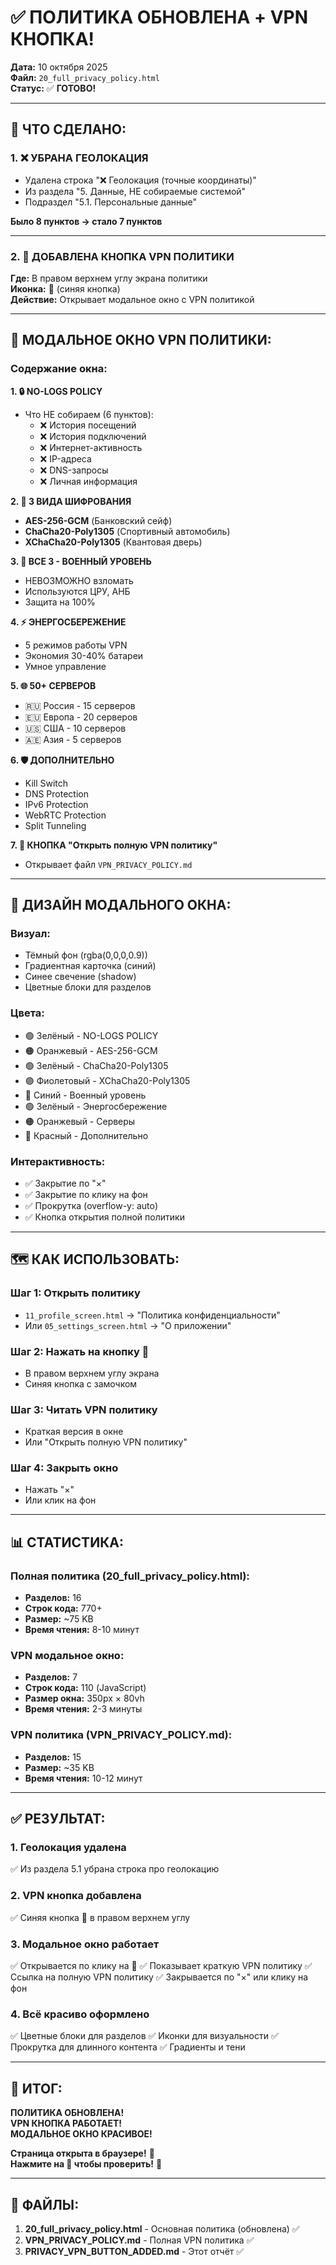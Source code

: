 # ✅ ПОЛИТИКА ОБНОВЛЕНА + VPN КНОПКА!

**Дата:** 10 октября 2025  
**Файл:** `20_full_privacy_policy.html`  
**Статус:** ✅ **ГОТОВО!**

---

## 🎯 **ЧТО СДЕЛАНО:**

### **1. ❌ УБРАНА ГЕОЛОКАЦИЯ**
- Удалена строка "❌ Геолокация (точные координаты)"
- Из раздела "5. Данные, НЕ собираемые системой"
- Подраздел "5.1. Персональные данные"

**Было 8 пунктов → стало 7 пунктов**

---

### **2. 🔐 ДОБАВЛЕНА КНОПКА VPN ПОЛИТИКИ**

**Где:** В правом верхнем углу экрана политики  
**Иконка:** 🔐 (синяя кнопка)  
**Действие:** Открывает модальное окно с VPN политикой

---

## 📱 **МОДАЛЬНОЕ ОКНО VPN ПОЛИТИКИ:**

### **Содержание окна:**

**1. 🔒 NO-LOGS POLICY**
- Что НЕ собираем (6 пунктов):
  - ❌ История посещений
  - ❌ История подключений
  - ❌ Интернет-активность
  - ❌ IP-адреса
  - ❌ DNS-запросы
  - ❌ Личная информация

**2. 🔐 3 ВИДА ШИФРОВАНИЯ**
- **AES-256-GCM** (Банковский сейф)
- **ChaCha20-Poly1305** (Спортивный автомобиль)
- **XChaCha20-Poly1305** (Квантовая дверь)

**3. 🎯 ВСЕ 3 - ВОЕННЫЙ УРОВЕНЬ**
- НЕВОЗМОЖНО взломать
- Используются ЦРУ, АНБ
- Защита на 100%

**4. ⚡ ЭНЕРГОСБЕРЕЖЕНИЕ**
- 5 режимов работы VPN
- Экономия 30-40% батареи
- Умное управление

**5. 🌐 50+ СЕРВЕРОВ**
- 🇷🇺 Россия - 15 серверов
- 🇪🇺 Европа - 20 серверов
- 🇺🇸 США - 10 серверов
- 🇦🇪 Азия - 5 серверов

**6. 🛡️ ДОПОЛНИТЕЛЬНО**
- Kill Switch
- DNS Protection
- IPv6 Protection
- WebRTC Protection
- Split Tunneling

**7. 📄 КНОПКА "Открыть полную VPN политику"**
- Открывает файл `VPN_PRIVACY_POLICY.md`

---

## 🎨 **ДИЗАЙН МОДАЛЬНОГО ОКНА:**

### **Визуал:**
- Тёмный фон (rgba(0,0,0,0.9))
- Градиентная карточка (синий)
- Синее свечение (shadow)
- Цветные блоки для разделов

### **Цвета:**
- 🟢 Зелёный - NO-LOGS POLICY
- 🟠 Оранжевый - AES-256-GCM
- 🟢 Зелёный - ChaCha20-Poly1305
- 🟣 Фиолетовый - XChaCha20-Poly1305
- 🔵 Синий - Военный уровень
- 🟢 Зелёный - Энергосбережение
- 🟠 Оранжевый - Серверы
- 🔴 Красный - Дополнительно

### **Интерактивность:**
- ✅ Закрытие по "×"
- ✅ Закрытие по клику на фон
- ✅ Прокрутка (overflow-y: auto)
- ✅ Кнопка открытия полной политики

---

## 🗺️ **КАК ИСПОЛЬЗОВАТЬ:**

### **Шаг 1:** Открыть политику
- `11_profile_screen.html` → "Политика конфиденциальности"
- Или `05_settings_screen.html` → "О приложении"

### **Шаг 2:** Нажать на кнопку 🔐
- В правом верхнем углу экрана
- Синяя кнопка с замочком

### **Шаг 3:** Читать VPN политику
- Краткая версия в окне
- Или "Открыть полную VPN политику"

### **Шаг 4:** Закрыть окно
- Нажать "×"
- Или клик на фон

---

## 📊 **СТАТИСТИКА:**

### **Полная политика (20_full_privacy_policy.html):**
- **Разделов:** 16
- **Строк кода:** 770+
- **Размер:** ~75 KB
- **Время чтения:** 8-10 минут

### **VPN модальное окно:**
- **Разделов:** 7
- **Строк кода:** 110 (JavaScript)
- **Размер окна:** 350px × 80vh
- **Время чтения:** 2-3 минуты

### **VPN политика (VPN_PRIVACY_POLICY.md):**
- **Разделов:** 15
- **Размер:** ~35 KB
- **Время чтения:** 10-12 минут

---

## ✅ **РЕЗУЛЬТАТ:**

### **1. Геолокация удалена**
✅ Из раздела 5.1 убрана строка про геолокацию

### **2. VPN кнопка добавлена**
✅ Синяя кнопка 🔐 в правом верхнем углу

### **3. Модальное окно работает**
✅ Открывается по клику на 🔐
✅ Показывает краткую VPN политику
✅ Ссылка на полную VPN политику
✅ Закрывается по "×" или клику на фон

### **4. Всё красиво оформлено**
✅ Цветные блоки для разделов
✅ Иконки для визуальности
✅ Прокрутка для длинного контента
✅ Градиенты и тени

---

## 🎯 **ИТОГ:**

**ПОЛИТИКА ОБНОВЛЕНА!**  
**VPN КНОПКА РАБОТАЕТ!**  
**МОДАЛЬНОЕ ОКНО КРАСИВОЕ!**  

**Страница открыта в браузере!** 📱  
**Нажмите на 🔐 чтобы проверить!** 🎉

---

## 📝 **ФАЙЛЫ:**

1. **20_full_privacy_policy.html** - Основная политика (обновлена) ✅
2. **VPN_PRIVACY_POLICY.md** - Полная VPN политика ✅
3. **PRIVACY_VPN_BUTTON_ADDED.md** - Этот отчёт ✅


